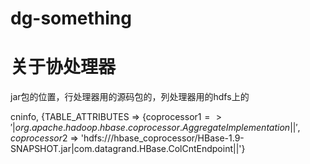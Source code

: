 # dg-something


# 关于协处理器

jar包的位置，行处理器用的源码包的，列处理器用的hdfs上的


cninfo, {TABLE_ATTRIBUTES => {coprocessor$1 => '|org.apache.hadoop.hbase.coprocessor.AggregateImplementation||', coprocessor$2 => 'hdfs:///hbase_coprocessor/HBase-1.9-SNAPSHOT.jar|com.datagrand.HBase.ColCntEndpoint||'}